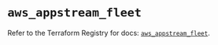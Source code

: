 # `aws_appstream_fleet`

Refer to the Terraform Registry for docs: [`aws_appstream_fleet`](https://registry.terraform.io/providers/hashicorp/aws/6.15.0/docs/resources/appstream_fleet).
